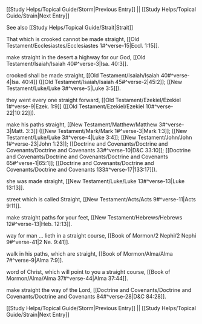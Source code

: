 [[Study Helps/Topical Guide/Storm|Previous Entry]]  ||  [[Study Helps/Topical Guide/Strain|Next Entry]]

 See also [[Study Helps/Topical Guide/Strait|Strait]]

 That which is crooked cannot be made straight, [[Old Testament/Ecclesiastes/Ecclesiastes 1#^verse-15|Eccl. 1:15]].

 make straight in the desert a highway for our God, [[Old Testament/Isaiah/Isaiah 40#^verse-3|Isa. 40:3]].

 crooked shall be made straight, [[Old Testament/Isaiah/Isaiah 40#^verse-4|Isa. 40:4]] ([[Old Testament/Isaiah/Isaiah 45#^verse-2|45:2]]; [[New Testament/Luke/Luke 3#^verse-5|Luke 3:5]]).

 they went every one straight forward, [[Old Testament/Ezekiel/Ezekiel 1#^verse-9|Ezek. 1:9]] ([[Old Testament/Ezekiel/Ezekiel 10#^verse-22|10:22]]).

 make his paths straight, [[New Testament/Matthew/Matthew 3#^verse-3|Matt. 3:3]] ([[New Testament/Mark/Mark 1#^verse-3|Mark 1:3]]; [[New Testament/Luke/Luke 3#^verse-4|Luke 3:4]]; [[New Testament/John/John 1#^verse-23|John 1:23]]; [[Doctrine and Covenants/Doctrine and Covenants/Doctrine and Covenants 33#^verse-10|D&C 33:10]]; [[Doctrine and Covenants/Doctrine and Covenants/Doctrine and Covenants 65#^verse-1|65:1]]; [[Doctrine and Covenants/Doctrine and Covenants/Doctrine and Covenants 133#^verse-17|133:17]]).

 she was made straight, [[New Testament/Luke/Luke 13#^verse-13|Luke 13:13]].

 street which is called Straight, [[New Testament/Acts/Acts 9#^verse-11|Acts 9:11]].

 make straight paths for your feet, [[New Testament/Hebrews/Hebrews 12#^verse-13|Heb. 12:13]].

 way for man ... lieth in a straight course, [[Book of Mormon/2 Nephi/2 Nephi 9#^verse-41|2 Ne. 9:41]].

 walk in his paths, which are straight, [[Book of Mormon/Alma/Alma 7#^verse-9|Alma 7:9]].

 word of Christ, which will point to you a straight course, [[Book of Mormon/Alma/Alma 37#^verse-44|Alma 37:44]].

 make straight the way of the Lord, [[Doctrine and Covenants/Doctrine and Covenants/Doctrine and Covenants 84#^verse-28|D&C 84:28]].

[[Study Helps/Topical Guide/Storm|Previous Entry]]  ||  [[Study Helps/Topical Guide/Strain|Next Entry]]
